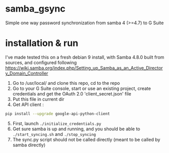 # samba_gsync
Simple one way password synchronization from samba 4 (>=4.7) to G Suite
# installation & run
I've made tested this on a fresh debian 9 install, with Samba 4.8.0 built from sources, and configured
following https://wiki.samba.org/index.php/Setting_up_Samba_as_an_Active_Directory_Domain_Controller

1. Go to /usr/local/ and clone this repo, cd to the repo
2. Go to your G Suite console, start or use an existing project, create credentials and get the OAuth 2.0 'client_secret.json' file
3. Put this file in current dir
4. Get API client :
```bash
pip install --upgrade google-api-python-client
```
5. First, launch `./initialize_credentials.py`
6. Get sure samba is up and running, and you should be able to `./start_syncing.sh` and `./stop_syncing`
7. The sync.py script should not be called directly (meant to be called by samba directly)
